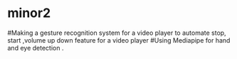 # minor2
#Making a gesture recognition system for a video player to  automate stop, start ,volume up down feature for a video player
#Using Mediapipe for hand and eye detection .

